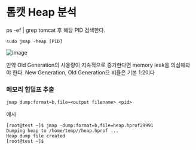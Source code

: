 # 톰캣 Heap 분석

ps -ef | grep tomcat 후 해당 PID 검색한다.

```
sudo jmap -heap [PID]
```

![image](https://user-images.githubusercontent.com/38831314/115180210-0c217500-a110-11eb-8ac6-007ade598ec1.png)


만약 Old Generation의 사용량이 지속적으로 증가한다면 memory leak을 의심해봐야 한다.
New Generation, Old Generation으 비율은 기본 1:2이다


### 메모리 힙덤프 추출

```
jmap dump:format=b,file=<output filename> <pid>
```

예시

```
[root@test ~]$ jmap -dump:format=b,file=heap.hprof29991
Dumping heap to /home/temp//heap.hprof ...
Heap dump file created
[root@test ~]$
```
